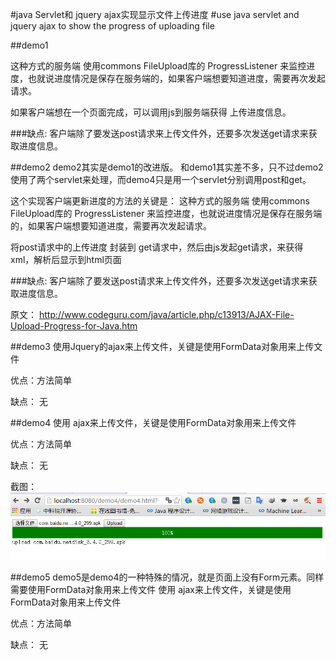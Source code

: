 

#java Servlet和 jquery ajax实现显示文件上传进度
#use java servlet and jquery ajax to show the progress of uploading file




##demo1

这种方式的服务端 使用commons FileUpload库的 ProgressListener 来监控进度，也就说进度情况是保存在服务端的，如果客户端想要知道进度，需要再次发起请求。

如果客户端想在一个页面完成，可以调用js到服务端获得 上传进度信息。


###缺点:
客户端除了要发送post请求来上传文件外，还要多次发送get请求来获取进度信息。


##demo2
demo2其实是demo1的改进版。
和demo1其实差不多，只不过demo2使用了两个servlet来处理，而demo4只是用一个servlet分别调用post和get。

这个实现客户端更新进度的方法的关键是：
这种方式的服务端 使用commons FileUpload库的 ProgressListener 来监控进度，也就说进度情况是保存在服务端的，如果客户端想要知道进度，需要再次发起请求。

将post请求中的上传进度 封装到  get请求中，然后由js发起get请求，来获得xml，解析后显示到html页面


###缺点:
客户端除了要发送post请求来上传文件外，还要多次发送get请求来获取进度信息。

原文：
http://www.codeguru.com/java/article.php/c13913/AJAX-File-Upload-Progress-for-Java.htm


##demo3
使用Jquery的ajax来上传文件，关键是使用FormData对象用来上传文件

优点：方法简单

缺点： 无




##demo4
使用 ajax来上传文件，关键是使用FormData对象用来上传文件

优点：方法简单

缺点： 无

截图：
![demo4](https://github.com/ksharpdabu/fileUpload/blob/master/srceenImage/demo4.png)




##demo5
demo5是demo4的一种特殊的情况，就是页面上没有Form元素。同样需要使用FormData对象用来上传文件
使用 ajax来上传文件，关键是使用FormData对象用来上传文件

优点：方法简单

缺点： 无













